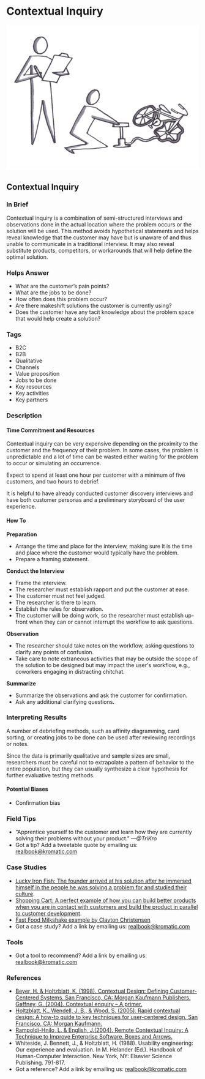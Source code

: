 # Contextual Inquiry

![](../.gitbook/assets/illustration-contextual-inquiry-real-startup-book.png)

## Contextual Inquiry

### In Brief

Contextual inquiry is a combination of semi-structured interviews and observations done in the actual location where the problem occurs or the solution will be used. This method avoids hypothetical statements and helps reveal knowledge that the customer may have but is unaware of and thus unable to communicate in a traditional interview. It may also reveal substitute products, competitors, or workarounds that will help define the optimal solution.

### Helps Answer

* What are the customer’s pain points?
* What are the jobs to be done?
* How often does this problem occur?
* Are there makeshift solutions the customer is currently using?
* Does the customer have any tacit knowledge about the problem space that would help create a solution?

### Tags

* B2C
* B2B
* Qualitative
* Channels
* Value proposition
* Jobs to be done
* Key resources
* Key activities
* Key partners

### Description

#### Time Commitment and Resources

Contextual inquiry can be very expensive depending on the proximity to the customer and the frequency of their problem. In some cases, the problem is unpredictable and a lot of time can be wasted either waiting for the problem to occur or simulating an occurrence.

Expect to spend at least one hour per customer with a minimum of five customers, and two hours to debrief.

It is helpful to have already conducted customer discovery interviews and have both customer personas and a preliminary storyboard of the user experience.

#### How To

**Preparation**

* Arrange the time and place for the interview, making sure it is the time and place where the customer would typically have the problem.
* Prepare a framing statement.

**Conduct the Interview**

* Frame the interview.
* The researcher must establish rapport and put the customer at ease.
* The customer must not feel judged. 
* The researcher is there to learn.
* Establish the rules for observation. 
* The customer will be doing work, so the researcher must establish up-front when they can or cannot interrupt the workflow to ask questions.

**Observation**

* The researcher should take notes on the workflow, asking questions to clarify any points of confusion.
* Take care to note extraneous activities that may be outside the scope of the solution to be designed but may impact the user's workflow, e.g., coworkers engaging in distracting chitchat.

**Summarize**

* Summarize the observations and ask the customer for confirmation.
* Ask any additional clarifying questions.

### Interpreting Results

A number of debriefing methods, such as affinity diagramming, card sorting, or creating jobs to be done can be used after reviewing recordings or notes.

Since the data is primarily qualitative and sample sizes are small, researchers must be careful not to extrapolate a pattern of behavior to the entire population, but they can usually synthesize a clear hypothesis for further evaluative testing methods.

#### Potential Biases

* Confirmation bias

### Field Tips

* “Apprentice yourself to the customer and learn how they are currently solving their problems without your product.” _—@TriKro_
* Got a tip? Add a tweetable quote by emailing us: [realbook@kromatic.com](mailto:realbook@kromatic.com)

### Case Studies

* [Lucky Iron Fish: The founder arrived at his solution after he immersed himself in the people he was solving a problem for and studied their culture](https://www.youtube.com/watch?v=M66ZU2PCIcM).
* [Shopping Cart: A perfect example of how you can build better products when you are in contact with customers and build the product in parallel to customer development](https://www.youtube.com/watch?v=M66ZU2PCIcM).
* [Fast Food Milkshake example by Clayton Christensen](https://www.youtube.com/watch?v=f84LymEs67Y)
* Got a case study? Add a link by emailing us: [realbook@kromatic.com](mailto:realbook@kromatic.com)

### Tools

* Got a tool to recommend? Add a link by emailing us: [realbook@kromatic.com](mailto:realbook@kromatic.com)

### References

* [Beyer, H. & Holtzblatt, K. \(1998\). Contextual Design: Defining Customer-Centered Systems. San Francisco, CA: Morgan Kaufmann Publishers. Gaffney, G. \(2004\). Contextual enquiry – A primer.](http://www.sitepoint.com/article/contextual-enquiry-primer)
* [Holtzblatt, K., Wendell, J. B., & Wood, S. \(2005\). Rapid contextual design: A how-to guide to key techniques for user-centered design. San Francisco, CA: Morgan Kaufmann.](https://www.elsevier.com/books/rapid-contextual-design/holtzblatt/978-0-12-354051-5)
* [Rampoldi-Hnilo, L. & English, J.\(2004\). Remote Contextual Inquiry: A Technique to Improve Enterprise Software. Boxes and Arrows.](http://boxesandarrows.com/view/remote_contextual_inquiry_a_technique_to_improve_enterprise_software)
* Whiteside, J. Bennett, J., & Holtzblatt, H. \(1988\). Usability engineering: Our experience and evaluation. In M. Helander \(Ed.\). Handbook of Human-Computer Interaction. New York, NY: Elsevier Science Publishing. 791-817.
* Got a reference? Add a link by emailing us: [realbook@kromatic.com](https://github.com/trikro/the-real-startup-book/tree/6a17bc36666863334ffdefad4f2a9abf3e12ce13/part3-generative_market_research/realbook@kromatic.com)

